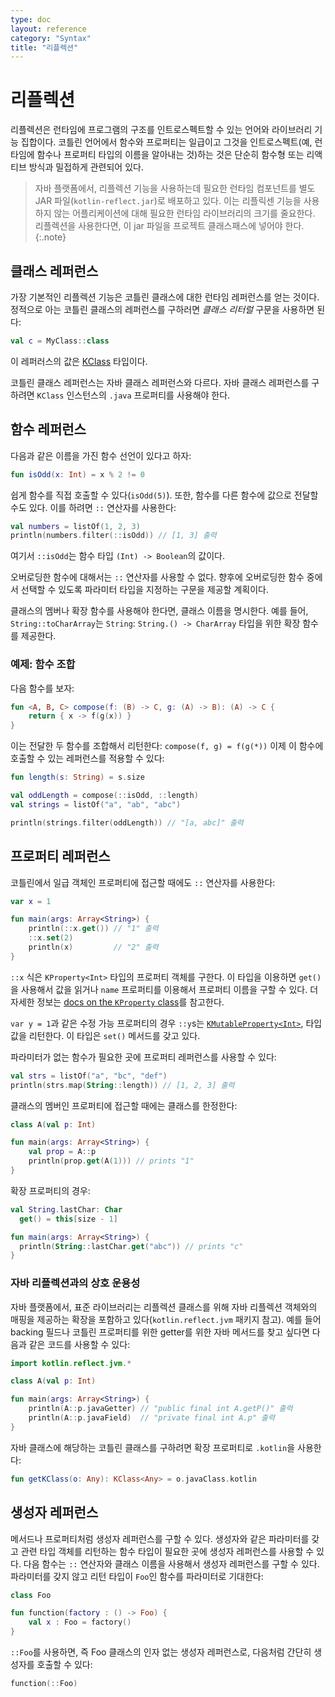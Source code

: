 ```yaml
---
type: doc
layout: reference
category: "Syntax"
title: "리플렉션"
---
```


# 리플렉션

리플렉션은 런타임에 프로그램의 구조를 인트로스펙트할 수 있는 언어와 라이브러리 기능 집합이다.
코틀린 언어에서 함수와 프로퍼티는 일급이고 그것을 인트로스펙트(예, 런타임에 함수나 프로퍼티 타입의 이름을 알아내는 것)하는 것은
단순히 함수형 또는 리액티브 방식과 밀접하게 관련되어 있다.

> 자바 플랫폼에서, 리플렉션 기능을 사용하는데 필요한 런타임 컴포넌트를 별도 JAR 파일(`kotlin-reflect.jar`)로 배포하고 있다.
이는 리플릭센 기능을 사용하지 않는 어플리케이션에 대해 필요한 런타임 라이브러리의 크기를 줄요한다. 리플렉션을 사용한다면,
이 jar 파일을 프로젝트 클래스패스에 넣어야 한다.
{:.note}

## 클래스 레퍼런스

가장 기본적인 리플렉션 기능은 코틀린 클래스에 대한 런타임 레퍼런스를 얻는 것이다. 정적으로 아는 코틀린 클래스의 레퍼런스를 구하러면
_클래스 리터럴_ 구문을 사용하면 된다:

``` kotlin
val c = MyClass::class
```

이 레퍼러스의 값은 [KClass](/api/latest/jvm/stdlib/kotlin.reflect/-k-class/index.html) 타입이다.

코틀린 클래스 레퍼런스는 자바 클래스 레퍼런스와 다르다. 자바 클래스 레퍼런스를 구하려면
`KClass` 인스턴스의 `.java` 프로퍼티를 사용해야 한다.

## 함수 레퍼런스

다음과 같은 이름을 가진 함수 선언이 있다고 하자:

``` kotlin
fun isOdd(x: Int) = x % 2 != 0
```

쉽게 함수를 직접 호출할 수 있다(`isOdd(5)`). 또한, 함수를 다른 함수에 값으로 전달할 수도 있다.
이를 하려면 `::` 연산자를 사용한다:

``` kotlin
val numbers = listOf(1, 2, 3)
println(numbers.filter(::isOdd)) // [1, 3] 출력
```

여기서 `::isOdd`는 함수 타입 `(Int) -> Boolean`의 값이다.

오버로딩한 함수에 대해서는 `::` 연산자를 사용할 수 없다. 향후에 오버로딩한 함수 중에서 선택할 수 있도록 파라미터 타입을
지정하는 구문을 제공할 계획이다.

클래스의 멤버나 확장 함수를 사용해야 한다면, 클래스 이름을 명시한다. 예를 들어,
`String::toCharArray`는 `String`: `String.() -> CharArray` 타입을 위한 확장 함수를 제공한다.

### 예제: 함수 조합

다음 함수를 보자:

``` kotlin
fun <A, B, C> compose(f: (B) -> C, g: (A) -> B): (A) -> C {
    return { x -> f(g(x)) }
}
```

이는 전달한 두 함수를 조합해서 리턴한다: `compose(f, g) = f(g(*))`
이제 이 함수에 호출할 수 있는 레퍼런스를 적용할 수 있다:


``` kotlin
fun length(s: String) = s.size

val oddLength = compose(::isOdd, ::length)
val strings = listOf("a", "ab", "abc")

println(strings.filter(oddLength)) // "[a, abc]" 출력
```

## 프로퍼티 레퍼런스

코틀린에서 일급 객체인 프로퍼티에 접근할 때에도 `::` 연산자를 사용한다:

``` kotlin
var x = 1

fun main(args: Array<String>) {
    println(::x.get()) // "1" 출력
    ::x.set(2)
    println(x)         // "2" 출력
}
```

`::x` 식은 `KProperty<Int>` 타입의 프로퍼티 객체를 구한다. 이 타입을 이용하면
`get()`을 사용해서 값을 읽거나 `name` 프로퍼티를 이용해서 프로퍼티 이름을 구할 수 있다.
더 자세한 정보는 [docs on the `KProperty` class](/api/latest/jvm/stdlib/kotlin.reflect/-k-property/index.html)를 참고한다.

`var y = 1`과 같은 수정 가능 프로퍼티의 경우 `::y`s는 [`KMutableProperty<Int>`](/api/latest/jvm/stdlib/kotlin.reflect/-k-mutable-property/index.html), 타입 값을 리턴한다.
이 타입은 `set()` 메서드를 갖고 있다.

파라미터가 없는 함수가 필요한 곳에 프로퍼티 레퍼런스를 사용할 수 있다:

``` kotlin
val strs = listOf("a", "bc", "def")
println(strs.map(String::length)) // [1, 2, 3] 출력
```

클래스의 멤버인 프로퍼티에 접근할 때에는 클래스를 한정한다:

``` kotlin
class A(val p: Int)

fun main(args: Array<String>) {
    val prop = A::p
    println(prop.get(A(1))) // prints "1"
}
```

확장 프로퍼티의 경우:


``` kotlin
val String.lastChar: Char
  get() = this[size - 1]

fun main(args: Array<String>) {
  println(String::lastChar.get("abc")) // prints "c"
}
```

### 자바 리플렉션과의 상호 운용성

자바 플랫폼에서, 표준 라이브러리는 리플렉션 클래스를 위해 자바 리플렉션 객체와의 매핑을 제공하는 확장을 포함하고 있다(`kotlin.reflect.jvm` 패키지 참고).
예를 들어 backing 필드나 코틀린 프로퍼티를 위한 getter를 위한 자바 메서드를 찾고 싶다면 다음과 같은 코드를 사용할 수 있다:


``` kotlin
import kotlin.reflect.jvm.*

class A(val p: Int)

fun main(args: Array<String>) {
    println(A::p.javaGetter) // "public final int A.getP()" 출력
    println(A::p.javaField)  // "private final int A.p" 출력
}
```

자바 클래스에 해당하는 코틀린 클래스를 구하려면 확장 프로퍼티로 `.kotlin`을 사용한다:

``` kotlin
fun getKClass(o: Any): KClass<Any> = o.javaClass.kotlin
```

## 생성자 레퍼런스

메서드나 프로퍼티처럼 생성자 레퍼런스를 구할 수 있다. 생성자와 같은 파라미터를 갖고 관련 타입 객체를 리턴하는
함수 타입이 필요한 곳에 생성자 레퍼런스를 사용할 수 있다.
다음 함수는 `::` 연산자와 클래스 이름을 사용해서 생성자 레퍼런스를 구할 수 있다. 파라미터를 갖지 않고 리턴 타입이 `Foo`인 함수를
파라미터로 기대한다:

``` kotlin
class Foo

fun function(factory : () -> Foo) {
    val x : Foo = factory()
}
```

`::Foo`를 사용하면, 즉 Foo 클래스의 인자 없는 생성자 레퍼런스로, 다음처럼 간단히 생성자를 호출할 수 있다:

``` kotlin
function(::Foo)
```
